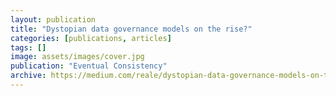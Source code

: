 ```yaml
---
layout: publication
title: "Dystopian data governance models on the rise?"
categories: [publications, articles]
tags: []
image: assets/images/cover.jpg
publication: "Eventual Consistency"
archive: https://medium.com/reale/dystopian-data-governance-models-on-the-rise-48ffdd61363d
---
```

